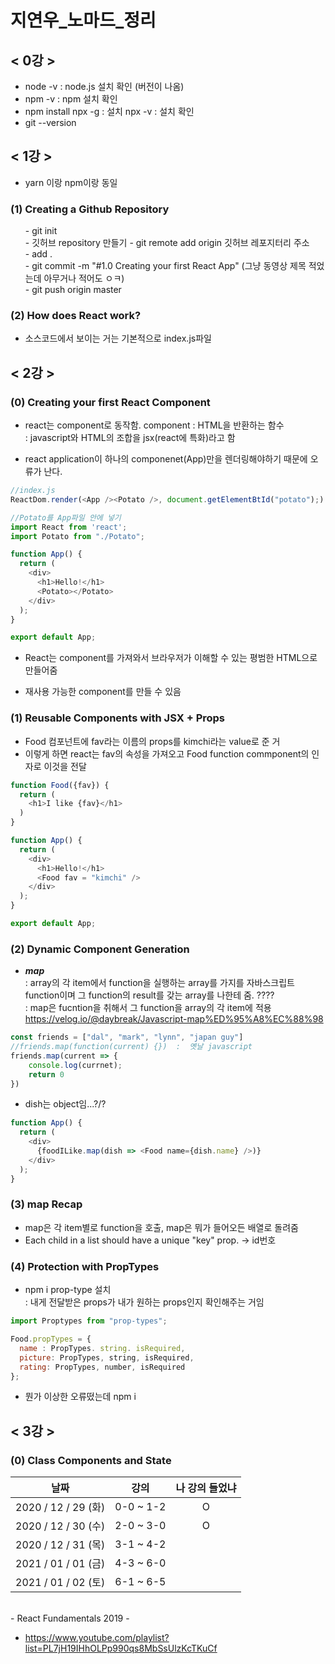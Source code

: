 # 지연우_노마드_정리
## < 0강 >
* node -v : node.js 설치 확인 (버전이 나옴)
* npm -v : npm 설치 확인
* npm install npx -g : 설치 npx -v : 설치 확인
* git --version

## < 1강 >
* yarn 이랑 npm이랑 동일<br>

### (1) Creating a Github Repository
<ol>- git init <br>
- 깃허브 repository 만들기
- git remote add origin 깃허브 레포지터리 주소<br>
- add .<br>
- git commit -m "#1.0 Creating your first React App" (그냥 동영상 제목 적었는데 아무거나 적어도 ㅇㅋ) <br>
- git push origin master<br></ol>

### (2) How does React work?

* 소스코드에서 보이는 거는 기본적으로 index.js파일 

## < 2강 >
### (0) Creating your first React Component
* react는 component로 동작함. component : HTML을 반환하는 함수<br>
: javascript와 HTML의 조합을 jsx(react에 특화)라고 함

* react application이 하나의 componenet(App)만을 렌더링해야하기 때문에 오류가 난다. 
```js
//index.js
ReactDom.render(<App /><Potato />, document.getElementBtId("potato");) // 이렇게 하면 오류
```
```js
//Potato를 App파일 안에 넣기
import React from 'react';
import Potato from "./Potato";

function App() {
  return (
    <div>
      <h1>Hello!</h1>
      <Potato></Potato>
    </div>
  );
}

export default App;
```
* React는 component를 가져와서 브라우저가 이해할 수 있는 평범한 HTML으로 만들어줌

* 재사용 가능한 component를 만들 수 있음
### (1) Reusable Components with JSX + Props
* Food 컴포넌트에 fav라는 이름의 props를 kimchi라는 value로 준 거
* 이렇게 하면 react는 fav의 속성을 가져오고 Food function commponent의 인자로 이것을 전달
```js
function Food({fav}) {
  return (
    <h1>I like {fav}</h1>
  )
} 

function App() {
  return (
    <div>
      <h1>Hello!</h1>
      <Food fav = "kimchi" />
    </div>
  );
}

export default App;
```
### (2) Dynamic Component Generation
* ___map___ <br>
: array의 각 item에서 function을 실행하는 array를 가지를 자바스크립트 function이며 그 function의 result를 갖는 array를 나한테 줌. ????<br>
: map은 fucntion을 취해서 그 function을 array의 각 item에 적용<br>
<a>https://velog.io/@daybreak/Javascript-map%ED%95%A8%EC%88%98</a>

```js
const friends = ["dal", "mark", "lynn", "japan guy"]
//friends.map(function(current) {})  :  옛날 javascript
friends.map(current => {
    console.log(currnet);
    return 0
})
```
* dish는 object임...?/?
```js
function App() {
  return (
    <div>
      {foodILike.map(dish => <Food name={dish.name} />)}
    </div>
  );
}
```

### (3) map Recap
* map은 각 item별로 function을 호출, map은 뭐가 들어오든 배열로 돌려줌
* Each child in a list should have a unique "key" prop. -> id번호

### (4) Protection with PropTypes
* npm i prop-type 설치 <br>
: 내게 전달받은 props가 내가 원하는 props인지 확인해주는 거임
```js
import Proptypes from "prop-types";

Food.propTypes = {
  name : PropTypes. string. isRequired,
  picture: PropTypes, string, isRequired,
  rating: PropTypes, number, isRequired
};
```
* 뭔가 이상한 오류떴는데 npm i
## < 3강 >
### (0) Class Components and State

| 날짜 | 강의 | 나 강의 들었냐 |
|:---:|:---:|:---:|
2020 / 12 / 29 (화) | 0-0 ~ 1-2 | O
2020 / 12 / 30 (수)| 2-0 ~ 3-0 | O
2020 / 12 / 31 (목)| 3-1 ~ 4-2 | 
2021 / 01 / 01 (금)| 4-3 ~ 6-0 | 
2021 / 01 / 02 (토)| 6-1 ~ 6-5 | 
<br> - React Fundamentals 2019 -
* <a>https://www.youtube.com/playlist?list=PL7jH19IHhOLPp990qs8MbSsUlzKcTKuCf</a>
